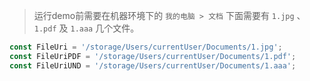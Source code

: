 > 运行demo前需要在机器环境下的 `我的电脑 > 文档` 下面需要有 `1.jpg` 、 `1.pdf` 及 `1.aaa` 几个文件。

```js
const FileUri = '/storage/Users/currentUser/Documents/1.jpg';
const FileUriPDF = '/storage/Users/currentUser/Documents/1.pdf';
const FileUriUND = '/storage/Users/currentUser/Documents/1.aaa';
```